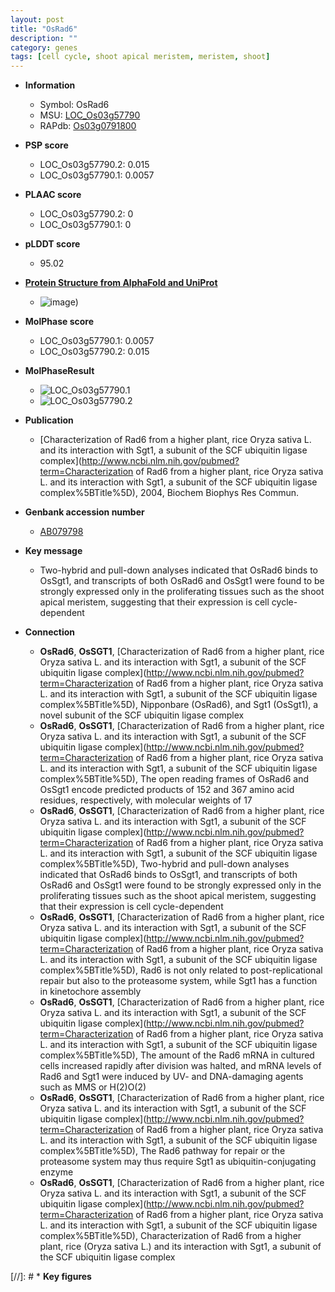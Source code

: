 ```yaml
---
layout: post
title: "OsRad6"
description: ""
category: genes
tags: [cell cycle, shoot apical meristem, meristem, shoot]
---
```


* **Information**  
    + Symbol: OsRad6  
    + MSU: [LOC_Os03g57790](http://rice.plantbiology.msu.edu/cgi-bin/ORF_infopage.cgi?orf=LOC_Os03g57790)  
    + RAPdb: [Os03g0791800](http://rapdb.dna.affrc.go.jp/viewer/gbrowse_details/irgsp1?name=Os03g0791800)  

* **PSP score**  
    + LOC_Os03g57790.2: 0.015 
    + LOC_Os03g57790.1: 0.0057 

* **PLAAC score**  
    + LOC_Os03g57790.2: 0 
    + LOC_Os03g57790.1: 0 

* **pLDDT score**
    + 95.02

* **[Protein Structure from AlphaFold and UniProt](https://www.uniprot.org/uniprotkb/Q8SBC1/entry#structure)**
    + ![image](https://ricepsp.github.io/images/Q8/AF-Q8SBC1-F1.png))

* **MolPhase score**
    + LOC_Os03g57790.1: 0.0057
    + LOC_Os03g57790.2: 0.015

* **MolPhaseResult**
    + ![LOC_Os03g57790.1](https://ricepsp.github.io/pictures/LOC_Os03g/LOC_Os03g57790.1.png)
    + ![LOC_Os03g57790.2](https://ricepsp.github.io/pictures/LOC_Os03g/LOC_Os03g57790.2.png)

* **Publication**  
    + [Characterization of Rad6 from a higher plant, rice Oryza sativa L. and its interaction with Sgt1, a subunit of the SCF ubiquitin ligase complex](http://www.ncbi.nlm.nih.gov/pubmed?term=Characterization of Rad6 from a higher plant, rice Oryza sativa L. and its interaction with Sgt1, a subunit of the SCF ubiquitin ligase complex%5BTitle%5D), 2004, Biochem Biophys Res Commun.

* **Genbank accession number**  
    + [AB079798](http://www.ncbi.nlm.nih.gov/nuccore/AB079798)

* **Key message**  
    + Two-hybrid and pull-down analyses indicated that OsRad6 binds to OsSgt1, and transcripts of both OsRad6 and OsSgt1 were found to be strongly expressed only in the proliferating tissues such as the shoot apical meristem, suggesting that their expression is cell cycle-dependent

* **Connection**  
    + __OsRad6__, __OsSGT1__, [Characterization of Rad6 from a higher plant, rice Oryza sativa L. and its interaction with Sgt1, a subunit of the SCF ubiquitin ligase complex](http://www.ncbi.nlm.nih.gov/pubmed?term=Characterization of Rad6 from a higher plant, rice Oryza sativa L. and its interaction with Sgt1, a subunit of the SCF ubiquitin ligase complex%5BTitle%5D), Nipponbare (OsRad6), and Sgt1 (OsSgt1), a novel subunit of the SCF ubiquitin ligase complex
    + __OsRad6__, __OsSGT1__, [Characterization of Rad6 from a higher plant, rice Oryza sativa L. and its interaction with Sgt1, a subunit of the SCF ubiquitin ligase complex](http://www.ncbi.nlm.nih.gov/pubmed?term=Characterization of Rad6 from a higher plant, rice Oryza sativa L. and its interaction with Sgt1, a subunit of the SCF ubiquitin ligase complex%5BTitle%5D), The open reading frames of OsRad6 and OsSgt1 encode predicted products of 152 and 367 amino acid residues, respectively, with molecular weights of 17
    + __OsRad6__, __OsSGT1__, [Characterization of Rad6 from a higher plant, rice Oryza sativa L. and its interaction with Sgt1, a subunit of the SCF ubiquitin ligase complex](http://www.ncbi.nlm.nih.gov/pubmed?term=Characterization of Rad6 from a higher plant, rice Oryza sativa L. and its interaction with Sgt1, a subunit of the SCF ubiquitin ligase complex%5BTitle%5D), Two-hybrid and pull-down analyses indicated that OsRad6 binds to OsSgt1, and transcripts of both OsRad6 and OsSgt1 were found to be strongly expressed only in the proliferating tissues such as the shoot apical meristem, suggesting that their expression is cell cycle-dependent
    + __OsRad6__, __OsSGT1__, [Characterization of Rad6 from a higher plant, rice Oryza sativa L. and its interaction with Sgt1, a subunit of the SCF ubiquitin ligase complex](http://www.ncbi.nlm.nih.gov/pubmed?term=Characterization of Rad6 from a higher plant, rice Oryza sativa L. and its interaction with Sgt1, a subunit of the SCF ubiquitin ligase complex%5BTitle%5D), Rad6 is not only related to post-replicational repair but also to the proteasome system, while Sgt1 has a function in kinetochore assembly
    + __OsRad6__, __OsSGT1__, [Characterization of Rad6 from a higher plant, rice Oryza sativa L. and its interaction with Sgt1, a subunit of the SCF ubiquitin ligase complex](http://www.ncbi.nlm.nih.gov/pubmed?term=Characterization of Rad6 from a higher plant, rice Oryza sativa L. and its interaction with Sgt1, a subunit of the SCF ubiquitin ligase complex%5BTitle%5D), The amount of the Rad6 mRNA in cultured cells increased rapidly after division was halted, and mRNA levels of Rad6 and Sgt1 were induced by UV- and DNA-damaging agents such as MMS or H(2)O(2)
    + __OsRad6__, __OsSGT1__, [Characterization of Rad6 from a higher plant, rice Oryza sativa L. and its interaction with Sgt1, a subunit of the SCF ubiquitin ligase complex](http://www.ncbi.nlm.nih.gov/pubmed?term=Characterization of Rad6 from a higher plant, rice Oryza sativa L. and its interaction with Sgt1, a subunit of the SCF ubiquitin ligase complex%5BTitle%5D), The Rad6 pathway for repair or the proteasome system may thus require Sgt1 as ubiquitin-conjugating enzyme
    + __OsRad6__, __OsSGT1__, [Characterization of Rad6 from a higher plant, rice Oryza sativa L. and its interaction with Sgt1, a subunit of the SCF ubiquitin ligase complex](http://www.ncbi.nlm.nih.gov/pubmed?term=Characterization of Rad6 from a higher plant, rice Oryza sativa L. and its interaction with Sgt1, a subunit of the SCF ubiquitin ligase complex%5BTitle%5D), Characterization of Rad6 from a higher plant, rice (Oryza sativa L.) and its interaction with Sgt1, a subunit of the SCF ubiquitin ligase complex

[//]: # * **Key figures**  


